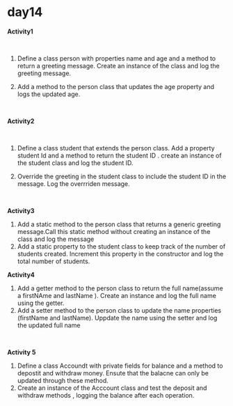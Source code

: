 # day14

**Activity1**

<br>

1. Define a class person with properties name and age and a method to return a greeting message. Create an instance of the class and log the greeting message.

2. Add a method to the person class that updates the age property and logs the updated age.

<br>

**Activity2**

<br>

1. Define a class student that extends the person class. Add a property student Id and a method to return the student ID . create an instance of the student class and log the student ID.

2. Override the greeting in the student class to include the student ID in the message. Log the overrriden message.

<br>

**Activity3**
<br>

1. Add a static method to the person class that returns a generic greeting message.Call this static method without creating an instance of the class and log the message
2. Add a static property to the student class to keep track of the number of students created. Increment this property in the constructor and log the total number of students.
   <br>

**Activity4**
<br>

1. Add a getter method to the person class to return the full name(assume a firstNAme and lastName ). Create an instance and log the full name using the getter.
2. Add a setter method to the person class to update the name properties (firstName and lastName). Uppdate the name using the setter and log the updated full name

<br>

**Activity 5**
<br>

1. Define a class Accoundt with private fields for balance and a method to depostit and withdraw money. Ensute that the balacne can only be updated through these method.
2. Create an instance of the Acccount class and test the deposit and withdraw methods , logging the balance after each operation.

<br>

